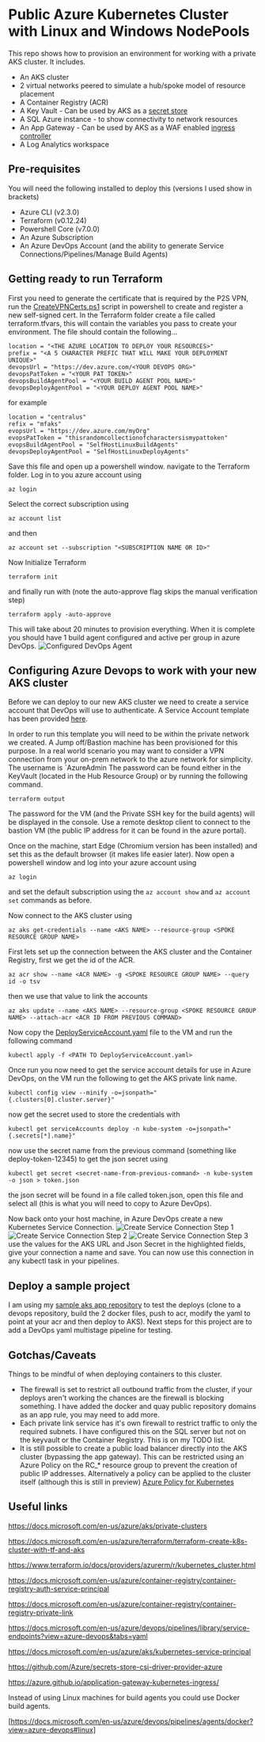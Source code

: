 # Public Azure Kubernetes Cluster with Linux and Windows NodePools

This repo shows how to provision an environment for working with a private AKS cluster.
It includes.
- An AKS cluster
- 2 virtual networks peered to simulate a hub/spoke model of resource placement
- A Container Registry (ACR)
- A Key Vault - Can be used by AKS as a [secret store](https://github.com/Azure/secrets-store-csi-driver-provider-azure)
- A SQL Azure instance - to show connectivity to network resources
- An App Gateway - Can be used by AKS as a WAF enabled [ingress controller](https://azure.github.io/application-gateway-kubernetes-ingress/)
- A Log Analytics workspace

## Pre-requisites

You will need the following installed to deploy this (versions I used show in brackets)
- Azure CLI (v2.3.0)
- Terraform (v0.12.24)
- Powershell Core (v7.0.0)
- An Azure Subscription
- An Azure DevOps Account (and the ability to generate Service Connections/Pipelines/Manage Build Agents)


## Getting ready to run Terraform

First you need to generate the certificate that is required by the P2S VPN, run the [CreateVPNCerts.ps1](Terraform/scripts/CreateVPNCerts.ps1) script in powershell to create and register a new self-signed cert.
In the Terraform folder create a file called terraform.tfvars, this will contain the variables you pass to create your environment.
The file should contain the following...

    location = "<THE AZURE LOCATION TO DEPLOY YOUR RESOURCES>"
    prefix = "<A 5 CHARACTER PREFIC THAT WILL MAKE YOUR DEPLOYMENT UNIQUE>"
    devopsUrl = "https://dev.azure.com/<YOUR DEVOPS ORG>"
    devopsPatToken = "<YOUR PAT TOKEN>"
    devopsBuildAgentPool = "<YOUR BUILD AGENT POOL NAME>"
    devopsDeployAgentPool = "<YOUR DEPLOY AGENT POOL NAME>"

for example

    location = "centralus"
    refix = "mfaks"
    evopsUrl = "https://dev.azure.com/myOrg"
    evopsPatToken = "thisrandomcollectionofcharactersismypattoken"
    evopsBuildAgentPool = "SelfHostLinuxBuildAgents"
    devopsDeployAgentPool = "SelfHostLinuxDeployAgents"

Save this file and open up a powershell window.
navigate to the Terraform folder.
Log in to you azure account using 

    az login
Select the correct subscription using

    az account list
and then 

    az account set --subscription "<SUBSCRIPTION NAME OR ID>"

Now Initialize Terraform

    terraform init

and finally run with (note the auto-approve flag skips the manual verification step)

    terraform apply -auto-approve

This will take about 20 minutes to provision everything.
When it is complete you should have 1 build agent configured and active per group in azure DevOps.
![Configured DevOps Agent](/images/DevOpsConfiguredAgent.png "Configured DevOps Agent")

## Configuring Azure Devops to work with your new AKS cluster

Before we can deploy to our new AKS cluster we need to create a service account that DevOps will use to authenticate.  A Service Account template has been provided [here](/AKS/DeployServiceAccount.yaml).

In order to run this template you will need to be within the private network we created.  A Jump off/Bastion machine has been provisioned for this purpose.  In a real world scenario you may want to consider a VPN connection from your on-prem network to the azure network for simplicity.
The username is `AzureAdmin
The password can be found either in the KeyVault (located in the Hub Resource Group) or by running the following command.

    terraform output

The password for the VM (and the Private SSH key for the build agents) will be displayed in the console.  Use a remote desktop client to connect to the bastion VM (the public IP address for it can be found in the azure portal).

Once on the machine, start Edge (Chromium version has been installed) and set this as the default browser (it makes life easier later).
Now open a powershell window and log into your azure account using

    az login

and set the default subscription using the `az account show` and `az account set` commands as before.

Now connect to the AKS cluster using 

    az aks get-credentials --name <AKS NAME> --resource-group <SPOKE RESOURCE GROUP NAME>

First lets set up the connection between the AKS cluster and the Container Registry, first we get the id of the ACR.

    az acr show --name <ACR NAME> -g <SPOKE RESOURCE GROUP NAME> --query id -o tsv

then we use that value to link the accounts

    az aks update --name <AKS NAME> --resource-group <SPOKE RESOURCE GROUP NAME> --attach-acr <ACR ID FROM PREVIOUS COMMAND>

Now copy the [DeployServiceAccount.yaml](/AKS/DeployServiceAccount.yaml) file to the VM and run the following command

    kubectl apply -f <PATH TO DeployServiceAccount.yaml>

Once run you now need to get the service account details for use in Azure DevOps, on the VM run the following to get the AKS private link name.

    kubectl config view --minify -o=jsonpath="{.clusters[0].cluster.server}"

now get the secret used to store the credentials with

    kubectl get serviceAccounts deploy -n kube-system -o=jsonpath="{.secrets[*].name}"

now use the secret name from the previous command (something like deploy-token-12345) to get the json secret using 

    kubectl get secret <secret-name-from-previous-command> -n kube-system -o json > token.json

the json secret will be found in a file called token.json, open this file and select all (this is what you will need to copy to Azure DevOps).

Now back onto your host machine, in Azure DevOps create a new Kubernetes Service Connection.
![Create Service Connection Step 1](/images/CreateServiceConnectionStep1.png "Create Service Connection Step 1")
![Create Service Connection Step 2](/images/CreateServiceConnectionStep2.png "Create Service Connection Step 2")
![Create Service Connection Step 3](/images/CreateServiceConnectionStep3.png "Create Service Connection Step 3")
use the values for the AKS URL and Json Secret in the highlighted fields, give your connection a name and save.  You can now use this connection in any kubectl task in your pipelines.

## Deploy a sample project

I am using my [sample aks app repository](https://github.com/fortunkam/simpleaksapp) to test the deploys (clone to a devops repository, build the 2 docker files, push to acr, modify the yaml to point at your acr and then deploy to AKS).  Next steps for this project are to add a DevOps yaml multistage pipeline for testing.

## Gotchas/Caveats

Things to be mindful of when deploying containers to this cluster.

- The firewall is set to restrict all outbound traffic from the cluster, if your deploys aren't working the chances are the firewall is blocking something.  I have added the docker and quay public repository domains as an app rule, you may need to add more.
- Each private link service has it's own firewall to restrict traffic to only the required subnets.  I have configured this on the SQL server but not on the keyvault or the Container Registry.  This is on my TODO list.
- It is still possible to create a public load balancer directly into the AKS cluster (bypassing the app gateway).  This can be restricted using an Azure Policy on the RC_* resource group to prevent the creation of public IP addresses.  Alternatively a policy can be applied to the cluster itself (although this is still in preview) [Azure Policy for Kubernetes](https://docs.microsoft.com/en-gb/azure/governance/policy/concepts/policy-for-kubernetes)



## Useful links
https://docs.microsoft.com/en-us/azure/aks/private-clusters

https://docs.microsoft.com/en-us/azure/terraform/terraform-create-k8s-cluster-with-tf-and-aks

https://www.terraform.io/docs/providers/azurerm/r/kubernetes_cluster.html

https://docs.microsoft.com/en-us/azure/container-registry/container-registry-auth-service-principal

https://docs.microsoft.com/en-us/azure/container-registry/container-registry-private-link

https://docs.microsoft.com/en-us/azure/devops/pipelines/library/service-endpoints?view=azure-devops&tabs=yaml

https://docs.microsoft.com/en-us/azure/aks/kubernetes-service-principal

https://github.com/Azure/secrets-store-csi-driver-provider-azure

https://azure.github.io/application-gateway-kubernetes-ingress/



Instead of using Linux machines for build agents you could use Docker build agents.

[https://docs.microsoft.com/en-us/azure/devops/pipelines/agents/docker?view=azure-devops#linux]
